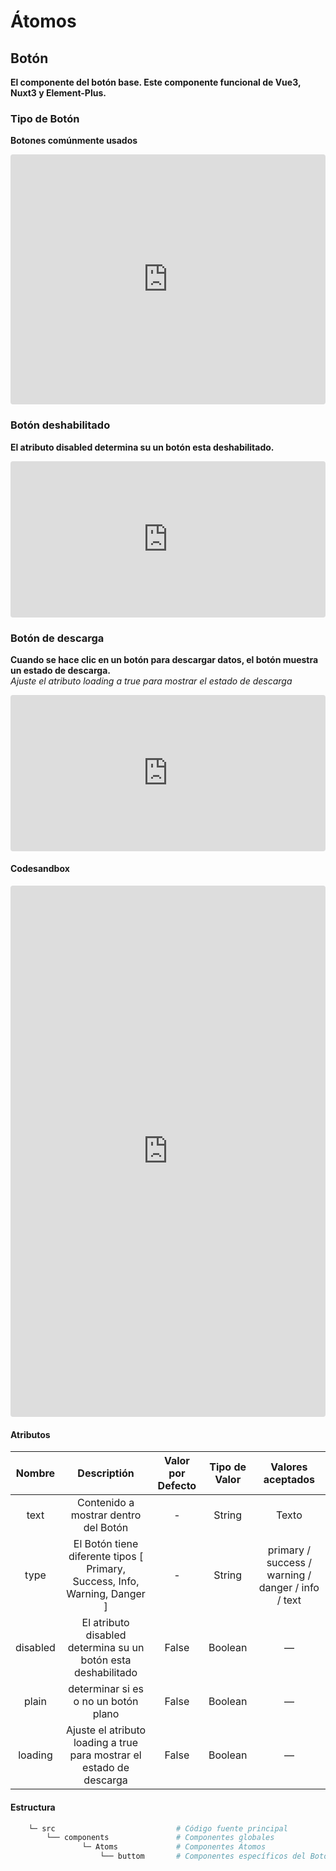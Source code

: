 <spam id="epale" ref="alo">

  <!-- # Component -->

  # Átomos

  ## Botón

  **El componente del botón base. Este componente funcional de Vue3, Nuxt3 y Element-Plus.**

### Tipo de Botón

**Botones comúnmente usados**

<iframe
  src="https://codesandbox.io/embed/docs-component-atom-button-all-type-7x5mmj?file=/src/App.vue?view=split&hidenavigation=1&9"
  style="width:100%; height:400px; border:0; border-radius: 4px; overflow:auto;"
  allow="accelerometer; ambient-light-sensor; camera; encrypted-media; geolocation; gyroscope; hid; microphone; midi; payment; usb; vr; xr-spatial-tracking"
  sandbox="allow-forms allow-modals allow-popups allow-presentation allow-same-origin allow-scripts"
></iframe>

### Botón deshabilitado

**El atributo disabled determina su un botón esta deshabilitado.**

<iframe
    src="https://codesandbox.io/embed/docs-component-atom-button-disable-gis8ni?file=/src/App.vue?view=split&hidenavigation=1&9"
    style="width:100%; height:250px; border:0; border-radius: 4px; overflow:hidden;"
    allow="accelerometer; ambient-light-sensor; camera; encrypted-media; geolocation; gyroscope; hid; microphone; midi; payment; usb; vr; xr-spatial-tracking"
    sandbox="allow-forms allow-modals allow-popups allow-presentation allow-same-origin allow-scripts"
  ></iframe>

  ### Botón de descarga

**Cuando se hace clic en un botón para descargar datos, el botón muestra un estado de descarga.** <br>
*Ajuste el atributo loading a true para mostrar el estado de descarga*

<iframe
    src="https://codesandbox.io/embed/docs-component-atom-button-loading-slkiy6?file=/src/App.vue?view=split&hidenavigation=1&9"
    style="width:100%; height:250px; border:0; border-radius: 4px; overflow:hidden;"
    allow="accelerometer; ambient-light-sensor; camera; encrypted-media; geolocation; gyroscope; hid; microphone; midi; payment; usb; vr; xr-spatial-tracking"
    sandbox="allow-forms allow-modals allow-popups allow-presentation allow-same-origin allow-scripts"
  ></iframe>

  #### Codesandbox

  <iframe
    src="https://codesandbox.io/embed/docs-component-atom-button-dcr72v?from-embed=&file=/src/App.vue?view=preview&hidenavigation=1&9"
    style="width:100%; height:850px; border:0; border-radius: 4px; overflow:auto;"
    allow="accelerometer; ambient-light-sensor; camera; encrypted-media; geolocation; gyroscope; hid; microphone; midi; payment; usb; vr; xr-spatial-tracking"
    sandbox="allow-forms allow-modals allow-popups allow-presentation allow-same-origin allow-scripts"
  ></iframe>

  #### **Atributos**

  |   Nombre    | Descriptión | Valor por Defecto |   Tipo de Valor   | Valores aceptados |
  | :---------: | :-----------: | :-----------------: | :-----------: | :---------------: |
  |    text  | Contenido a mostrar dentro del Botón  |  -  | String |  Texto |
  |    type  | El Botón tiene diferente tipos [ Primary, Success, Info, Warning, Danger ]    | - | String | primary / success / warning / danger / info / text |
  |  disabled | El atributo disabled determina su un botón esta deshabilitado | False | Boolean | — |
  |  plain | determinar si es o no un botón plano | False | Boolean | — |
  |  loading | Ajuste el atributo loading a true para mostrar el estado de descarga | False | Boolean | — |

  #### **Estructura**

  ```bash
      └─ src                           # Código fuente principal
          └── components               # Componentes globales
                  └─ Atoms             # Componentes Átomos
                      └── buttom       # Componentes específicos del Botón
  ```
</spam>

<style>
:root {
  --content-width: 1450px !important;
}
</style>